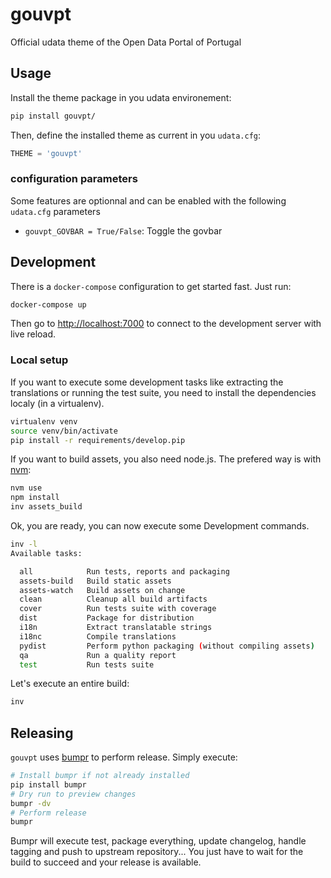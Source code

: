 # gouvpt

Official udata theme of the Open Data Portal of Portugal

## Usage

Install the theme package in you udata environement:

```bash
pip install gouvpt/
```

Then, define the installed theme as current in you `udata.cfg`:

```python
THEME = 'gouvpt'
```

### configuration parameters

Some features are optionnal and can be enabled with the following `udata.cfg` parameters

- `gouvpt_GOVBAR = True/False`: Toggle the govbar


## Development

There is a `docker-compose` configuration to get started fast.
Just run:

```bash
docker-compose up
```

Then go to <http://localhost:7000> to connect to the development server
with live reload.

### Local setup

If you want to execute some development tasks like extracting the translations or running the test suite, you need to install the dependencies localy (in a virtualenv).

```bash
virtualenv venv
source venv/bin/activate
pip install -r requirements/develop.pip
```

If you want to build assets, you also need node.js. The prefered way is with [nvm][]:

```bash
nvm use
npm install
inv assets_build
```

Ok, you are ready, you can now execute some Development commands.

```bash
inv -l
Available tasks:

  all            Run tests, reports and packaging
  assets-build   Build static assets
  assets-watch   Build assets on change
  clean          Cleanup all build artifacts
  cover          Run tests suite with coverage
  dist           Package for distribution
  i18n           Extract translatable strings
  i18nc          Compile translations
  pydist         Perform python packaging (without compiling assets)
  qa             Run a quality report
  test           Run tests suite
```

Let's execute an entire build:

```bash
inv
```

## Releasing

`gouvpt` uses [bumpr][] to perform release.
Simply execute:

```bash
# Install bumpr if not already installed
pip install bumpr
# Dry run to preview changes
bumpr -dv
# Perform release
bumpr
```
Bumpr will execute test, package everything, update changelog, handle tagging and push to upstream repository...
You just have to wait for the build to succeed and your release is available.

[nvm]: https://github.com/creationix/nvm#readme
[bumpr]: https://bumpr.readthedocs.io/
